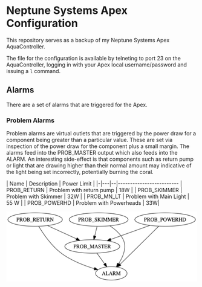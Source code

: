 
# Neptune Systems Apex Configuration

This repository serves as a backup of my Neptune Systems Apex AquaController.

The file for the configuration is available by telneting to port 23 on the AquaController,
logging in with your Apex local username/password and issuing a ```l``` command.

## Alarms

There are a set of alarms that are triggered for the Apex.  

### Problem Alarms

Problem alarms are virtual outlets that are triggered by the power draw for a component being greater than a particular value.  These are set via inspection of the power draw for the component plus a small margin.  The alarms feed into the PROB_MASTER output which also feeds into the ALARM.  An interesting side-effect is that components such as return pump or light that are drawing higher than their normal amount may indicative of the light being set incorrectly, potentially burning the coral.

| Name | Description | Power Limit |
|-|---|--|-------------------------
| PROB_RETURN | Problem with return pump | 18W |
| PROB_SKIMMER | Problem with Skimmer | 32W |
| PROB_MN_LT | Problem with Main Light | 55 W |
| PROB_POWERHD | Problem with Powerheads | 33W|

![Problem Alarms](img/problem-alarm.png)
